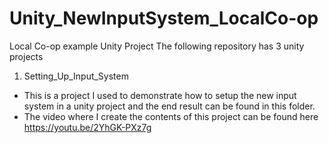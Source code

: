 # Unity_NewInputSystem_LocalCo-op
Local Co-op example Unity Project
The following repository has 3 unity projects
1. Setting_Up_Input_System
  - This is a project I used to demonstrate how to setup the new input system in a unity project and the end result can be found in this folder.
  - The video where I create the contents of this project can be found here https://youtu.be/2YhGK-PXz7g
